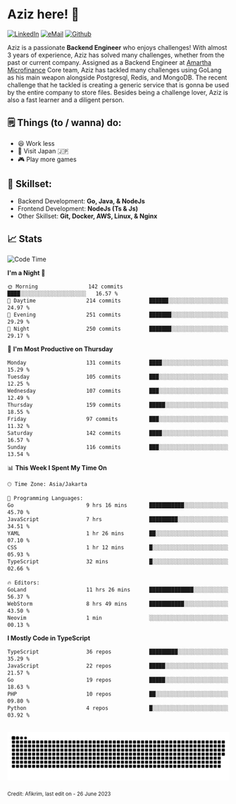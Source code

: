 # Aziz here! 👋

[![LinkedIn](https://img.shields.io/static/v1?message=afikrim&logo=linkedin&label=&color=0077B5&logoColor=white&labelColor=&style=for-the-badge)](https://www.linkedin.com/in/afikrim)
[![eMail](https://img.shields.io/static/v1?message=afikrim10@gmail.com&logo=gmail&label=&color=D14836&logoColor=white&labelColor=&style=for-the-badge)](mailto:afikrim10@gmail.com)
[![Github](https://komarev.com/ghpvc/?username=afikrim&label=Visitors&style=for-the-badge)](https://www.github.com/afikrim)

<!--Introduction-->
Aziz is a passionate **Backend Engineer** who enjoys challenges! With almost 3 years of experience, Aziz has solved many challenges, whether from the past or current company. Assigned as a Backend Engineer at [Amartha Microfinance](https://amartha.com) Core team, Aziz has tackled many challenges using GoLang as his main weapon alongside Postgresql, Redis, and MongoDB. The recent challenge that he tackled is creating a generic service that is gonna be used by the entire company to store files. Besides being a challenge lover, Aziz is also a fast learner and a diligent person.

<!--Things TODO-->
## 🗒️ Things (to / wanna) do:

- 😆 Work less
- 🚀 Visit Japan 🇯🇵
- 🎮 Play more games

<!--Skillset-->
## 🏅 Skillset:

- Backend Development: **Go, Java, & NodeJs**
- Frontend Development: **NodeJs (Ts & Js)**
- Other Skillset: **Git, Docker, AWS, Linux, & Nginx**

## 📈 Stats  

<!--START_SECTION:waka-->
![Code Time](http://img.shields.io/badge/Code%20Time-1%2C026%20hrs%208%20mins-blue)

**I'm a Night 🦉** 

```text
🌞 Morning                142 commits         ████░░░░░░░░░░░░░░░░░░░░░   16.57 % 
🌆 Daytime                214 commits         ██████░░░░░░░░░░░░░░░░░░░   24.97 % 
🌃 Evening                251 commits         ███████░░░░░░░░░░░░░░░░░░   29.29 % 
🌙 Night                  250 commits         ███████░░░░░░░░░░░░░░░░░░   29.17 % 
```
📅 **I'm Most Productive on Thursday** 

```text
Monday                   131 commits         ████░░░░░░░░░░░░░░░░░░░░░   15.29 % 
Tuesday                  105 commits         ███░░░░░░░░░░░░░░░░░░░░░░   12.25 % 
Wednesday                107 commits         ███░░░░░░░░░░░░░░░░░░░░░░   12.49 % 
Thursday                 159 commits         █████░░░░░░░░░░░░░░░░░░░░   18.55 % 
Friday                   97 commits          ███░░░░░░░░░░░░░░░░░░░░░░   11.32 % 
Saturday                 142 commits         ████░░░░░░░░░░░░░░░░░░░░░   16.57 % 
Sunday                   116 commits         ███░░░░░░░░░░░░░░░░░░░░░░   13.54 % 
```


📊 **This Week I Spent My Time On** 

```text
🕑︎ Time Zone: Asia/Jakarta

💬 Programming Languages: 
Go                       9 hrs 16 mins       ███████████░░░░░░░░░░░░░░   45.70 % 
JavaScript               7 hrs               █████████░░░░░░░░░░░░░░░░   34.51 % 
YAML                     1 hr 26 mins        ██░░░░░░░░░░░░░░░░░░░░░░░   07.10 % 
CSS                      1 hr 12 mins        █░░░░░░░░░░░░░░░░░░░░░░░░   05.93 % 
TypeScript               32 mins             █░░░░░░░░░░░░░░░░░░░░░░░░   02.66 % 

🔥 Editors: 
GoLand                   11 hrs 26 mins      ██████████████░░░░░░░░░░░   56.37 % 
WebStorm                 8 hrs 49 mins       ███████████░░░░░░░░░░░░░░   43.50 % 
Neovim                   1 min               ░░░░░░░░░░░░░░░░░░░░░░░░░   00.13 % 
```

**I Mostly Code in TypeScript** 

```text
TypeScript               36 repos            █████████░░░░░░░░░░░░░░░░   35.29 % 
JavaScript               22 repos            █████░░░░░░░░░░░░░░░░░░░░   21.57 % 
Go                       19 repos            █████░░░░░░░░░░░░░░░░░░░░   18.63 % 
PHP                      10 repos            ██░░░░░░░░░░░░░░░░░░░░░░░   09.80 % 
Python                   4 repos             █░░░░░░░░░░░░░░░░░░░░░░░░   03.92 % 
```




<!--END_SECTION:waka-->


<br clear="both">

<div align="center">
  <img src="https://raw.githubusercontent.com/afikrim/afikrim/output/snake.svg" alt="Snake animation" />
</div>


<sub>Credit: Afikrim, last edit on - 26 June 2023</sub>

